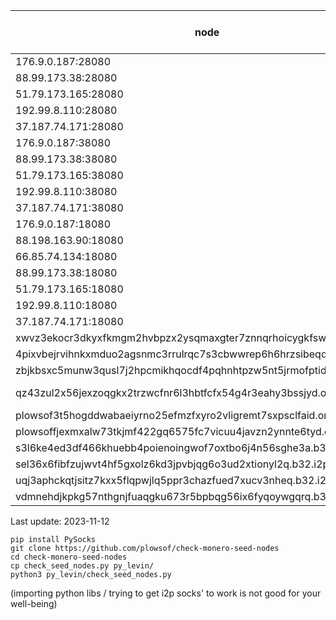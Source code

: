 | node  | status (daily check) |
|---|---|
|176.9.0.187:28080|🙂🙂🙂🙂|
|88.99.173.38:28080|🙂🙂🙂🙂|
|51.79.173.165:28080|🙂🙂🙂🙂|
|192.99.8.110:28080|🙂|
|37.187.74.171:28080|🙂|
|176.9.0.187:38080|🙂🙂🙂🙂|
|88.99.173.38:38080|🙂🙂🙂🙂|
|51.79.173.165:38080|🙂🙂🙂🙂|
|192.99.8.110:38080|🙂|
|37.187.74.171:38080|🙂|
|176.9.0.187:18080|🙂🙂🙂🙂|
|88.198.163.90:18080|🙂🙂🙂🙂|
|66.85.74.134:18080|🙂🙂🙂🙂|
|88.99.173.38:18080|🙂🙂🙂🙂|
|51.79.173.165:18080|🙂🙂🙂🙂|
|192.99.8.110:18080|🙂|
|37.187.74.171:18080|🙂|
|xwvz3ekocr3dkyxfkmgm2hvbpzx2ysqmaxgter7znnqrhoicygkfswid.onion:18083|🙂🙂😡😡|
|4pixvbejrvihnkxmduo2agsnmc3rrulrqc7s3cbwwrep6h6hrzsibeqd.onion:18083|🙂🙂🙂🙂|
|zbjkbsxc5munw3qusl7j2hpcmikhqocdf4pqhnhtpzw5nt5jrmofptid.onion:18083|😡🙂🙂🙂|
|qz43zul2x56jexzoqgkx2trzwcfnr6l3hbtfcfx54g4r3eahy3bssjyd.onion:18083|😡😡🙂🙂|
|plowsof3t5hogddwabaeiyrno25efmzfxyro2vligremt7sxpsclfaid.onion:18083|🙂|
|plowsoffjexmxalw73tkjmf422gq6575fc7vicuu4javzn2ynnte6tyd.onion:18083|🙂|
|s3l6ke4ed3df466khuebb4poienoingwof7oxtbo6j4n56sghe3a.b32.i2p:18080|😡|
|sel36x6fibfzujwvt4hf5gxolz6kd3jpvbjqg6o3ud2xtionyl2q.b32.i2p:18080|😡|
|uqj3aphckqtjsitz7kxx5flqpwjlq5ppr3chazfued7xucv3nheq.b32.i2p:18080|😡|
|vdmnehdjkpkg57nthgnjfuaqgku673r5bpbqg56ix6fyqoywgqrq.b32.i2p:18080|😡|

Last update: 2023-11-12



```
pip install PySocks
git clone https://github.com/plowsof/check-monero-seed-nodes
cd check-monero-seed-nodes
cp check_seed_nodes.py py_levin/
python3 py_levin/check_seed_nodes.py
```
(importing python libs / trying to get i2p socks' to work is not good for your well-being)
